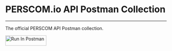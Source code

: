 # PERSCOM.io API Postman Collection
---
The official PERSCOM API Postman collection.

[<img src="https://run.pstmn.io/button.svg" alt="Run In Postman" style="width: 128px; height: 32px;">](https://app.getpostman.com/run-collection/7901103-f4ad169f-1990-4e5d-a33e-14f0e4acb725?action=collection%2Ffork&source=rip_markdown&collection-url=entityId%3D7901103-f4ad169f-1990-4e5d-a33e-14f0e4acb725%26entityType%3Dcollection%26workspaceId%3D406e3017-db32-49e9-8a79-1698c9ea3138#?env%5BProduction%5D=W3sia2V5IjoiYmFzZVVybCIsInZhbHVlIjoiaHR0cHM6Ly9hcGkucGVyc2NvbS5pbyIsImVuYWJsZWQiOnRydWUsInR5cGUiOiJkZWZhdWx0Iiwic2Vzc2lvblZhbHVlIjoiaHR0cHM6Ly9hcGkucGVyc2NvbS5pbyIsInNlc3Npb25JbmRleCI6MH0seyJrZXkiOiJhcGlLZXkiLCJ2YWx1ZSI6IiIsImVuYWJsZWQiOnRydWUsInR5cGUiOiJzZWNyZXQiLCJzZXNzaW9uVmFsdWUiOiIiLCJzZXNzaW9uSW5kZXgiOjF9LHsia2V5IjoicGVyc2NvbUlkIiwidmFsdWUiOiIxIiwiZW5hYmxlZCI6dHJ1ZSwidHlwZSI6ImRlZmF1bHQiLCJzZXNzaW9uVmFsdWUiOiIxIiwic2Vzc2lvbkluZGV4IjoyfV0=)
